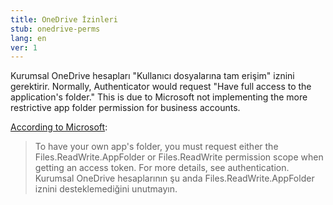 ```yaml
---
title: OneDrive İzinleri
stub: onedrive-perms
lang: en
ver: 1
---
```


Kurumsal OneDrive hesapları "Kullanıcı dosyalarına tam erişim" iznini gerektirir. Normally, Authenticator would request "Have full access to the application's folder." This is due to Microsoft not implementing the more restrictive app folder permission for business accounts.

[According to Microsoft](https://docs.microsoft.com/en-us/onedrive/developer/rest-api/concepts/special-folders-appfolder?view=odsp-graph-online#getting-authorization-from-the-user):

> To have your own app's folder, you must request either the Files.ReadWrite.AppFolder or Files.ReadWrite permission scope when getting an access token. For more details, see authentication. Kurumsal OneDrive hesaplarının şu anda Files.ReadWrite.AppFolder iznini desteklemediğini unutmayın.